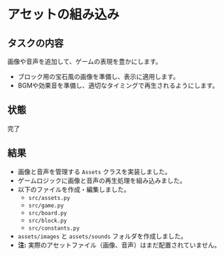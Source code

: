 # アセットの組み込み

## タスクの内容
画像や音声を追加して、ゲームの表現を豊かにします。
- ブロック用の宝石風の画像を準備し、表示に適用します。
- BGMや効果音を準備し、適切なタイミングで再生されるようにします。

## 状態
完了

## 結果
- 画像と音声を管理する `Assets` クラスを実装しました。
- ゲームロジックに画像と音声の再生処理を組み込みました。
- 以下のファイルを作成・編集しました。
  - `src/assets.py`
  - `src/game.py`
  - `src/board.py`
  - `src/block.py`
  - `src/constants.py`
- `assets/images` と `assets/sounds` フォルダを作成しました。
- **注:** 実際のアセットファイル（画像、音声）はまだ配置されていません。
